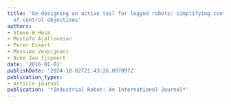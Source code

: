 ```yaml
---
title: 'On designing an active tail for legged robots: simplifying control via decoupling
  of control objectives'
authors:
- Steve W Heim
- Mostafa Ajallooeian
- Peter Eckert
- Massimo Vespignani
- Auke Jan Ijspeert
date: '2016-01-01'
publishDate: '2024-10-02T21:43:26.097097Z'
publication_types:
- article-journal
publication: '*Industrial Robot: An International Journal*'
---
```


